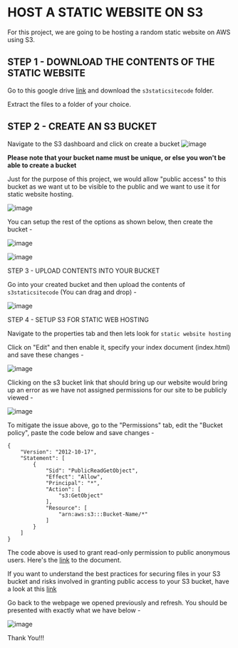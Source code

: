 # HOST A STATIC WEBSITE ON S3

For this project, we are going to be hosting a random static website on AWS using S3.

## STEP 1 - DOWNLOAD THE CONTENTS OF THE STATIC WEBSITE

Go to this google drive [link](https://drive.google.com/drive/folders/1Odgbg6mR7zdJW9AFn_-xHNzQ9eWaFOyC) and download the `s3staticsitecode` folder.

Extract the files to a folder of your choice.

## STEP 2 - CREATE AN S3 BUCKET

Navigate to the S3 dashboard and click on create a bucket
![image](https://user-images.githubusercontent.com/22638955/139158812-006ad5a0-bd4d-4963-9a17-2c12bd3d5ba2.png)

**Please note that your bucket name must be unique, or else you won't be able to create a bucket**

Just for the purpose of this project, we would allow "public access" to this bucket as we want ut to be visible to the public and we want to use it for static website hosting.

![image](https://user-images.githubusercontent.com/22638955/139271995-2b502beb-5d34-4a06-b8de-8c305a10aaf9.png)

You can setup the rest of the options as shown below, then create the bucket - 

![image](https://user-images.githubusercontent.com/22638955/139275369-ac2fa1cc-9440-4549-b339-9b8b8020ca1f.png)

![image](https://user-images.githubusercontent.com/22638955/139275713-3b8fb6c4-8430-474f-98c1-b087fd0f88cc.png)

STEP 3 - UPLOAD CONTENTS INTO YOUR BUCKET

Go into your created bucket and then upload the contents of `s3staticsitecode` (You can drag and drop) -

![image](https://user-images.githubusercontent.com/22638955/139276518-a7d29f67-76ab-4317-8d88-9e223a24eddc.png)

STEP 4 - SETUP S3 FOR STATIC WEB HOSTING

Navigate to the properties tab and then lets look for `static website hosting`

Click on "Edit" and then enable it, specify your index document (index.html) and save these changes - 

![image](https://user-images.githubusercontent.com/22638955/139277988-14ac5875-0931-49e9-8f99-9d7c55ca9e25.png)

Clicking on the s3 bucket link that should bring up our website would bring up an error as we have not assigned permissions for our site to be publicly viewed - 

![image](https://user-images.githubusercontent.com/22638955/139278411-51e422dd-b944-497c-8624-d1ffde76cac9.png)

To mitigate the issue above, go to the "Permissions" tab, edit the "Bucket policy", paste the code below and save changes - 

```
{
    "Version": "2012-10-17",
    "Statement": [
        {
            "Sid": "PublicReadGetObject",
            "Effect": "Allow",
            "Principal": "*",
            "Action": [
                "s3:GetObject"
            ],
            "Resource": [
                "arn:aws:s3:::Bucket-Name/*"
            ]
        }
    ]
}
```

The code above is used to grant read-only permission to public anonymous users. Here's the [link](https://docs.aws.amazon.com/AmazonS3/latest/userguide/example-bucket-policies.html#example-bucket-policies-use-case-2) to the document.

If you want to understand the best practices for securing files in your S3 bucket and risks involved in granting public access to your S3 bucket, have a look at this [link](https://aws.amazon.com/premiumsupport/knowledge-center/secure-s3-resources/)

Go back to the webpage we opened previously and refresh. You should be presented with exactly what we have below - 

![image](https://user-images.githubusercontent.com/22638955/139285972-a204d38f-236e-4c47-988b-006bae7c954c.png)

Thank You!!!
